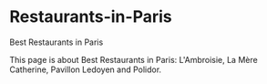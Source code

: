 # Restaurants-in-Paris
Best Restaurants in Paris

This page is about Best Restaurants in Paris: L'Ambroisie, La Mère Catherine, Pavillon Ledoyen and Polidor.
